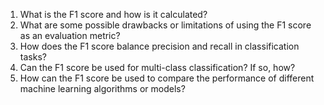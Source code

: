1. What is the F1 score and how is it calculated? 
2. What are some possible drawbacks or limitations of using the F1 score as an evaluation metric? 
3. How does the F1 score balance precision and recall in classification tasks? 
4. Can the F1 score be used for multi-class classification? If so, how? 
5. How can the F1 score be used to compare the performance of different machine learning algorithms or models?